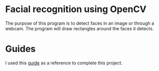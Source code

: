 # Facial recognition using OpenCV


 The purpose of this program is to detect faces in an image or through a webcam. The program will draw rectangles around the faces it detects.

# Guides

 I used this [guide](https://www.superdatascience.com/blogs/opencv-face-recognition) as a reference to complete this project. 
